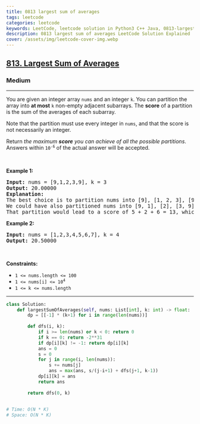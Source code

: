 ```yaml
---
title: 0813 largest sum of averages
tags: leetcode
categories: leetcode
keywords: LeetCode, leetcode solution in Python3 C++ Java, 0813-largest-sum-of-averages solution
description: 0813 largest sum of averages LeetCode Solution Explained
cover: /assets/img/leetcode-cover-img.webp
---
```



<h2><a href="https://leetcode.com/problems/largest-sum-of-averages/">813. Largest Sum of Averages</a></h2><h3>Medium</h3><hr><div><p>You are given an integer array <code>nums</code> and an integer <code>k</code>. You can partition the array into <strong>at most</strong> <code>k</code> non-empty adjacent subarrays. The <strong>score</strong> of a partition is the sum of the averages of each subarray.</p>

<p>Note that the partition must use every integer in <code>nums</code>, and that the score is not necessarily an integer.</p>

<p>Return <em>the maximum <strong>score</strong> you can achieve of all the possible partitions</em>. Answers within <code>10<sup>-6</sup></code> of the actual answer will be accepted.</p>

<p>&nbsp;</p>
<p><strong class="example">Example 1:</strong></p>

<pre><strong>Input:</strong> nums = [9,1,2,3,9], k = 3
<strong>Output:</strong> 20.00000
<strong>Explanation:</strong> 
The best choice is to partition nums into [9], [1, 2, 3], [9]. The answer is 9 + (1 + 2 + 3) / 3 + 9 = 20.
We could have also partitioned nums into [9, 1], [2], [3, 9], for example.
That partition would lead to a score of 5 + 2 + 6 = 13, which is worse.
</pre>

<p><strong class="example">Example 2:</strong></p>

<pre><strong>Input:</strong> nums = [1,2,3,4,5,6,7], k = 4
<strong>Output:</strong> 20.50000
</pre>

<p>&nbsp;</p>
<p><strong>Constraints:</strong></p>

<ul>
	<li><code>1 &lt;= nums.length &lt;= 100</code></li>
	<li><code>1 &lt;= nums[i] &lt;= 10<sup>4</sup></code></li>
	<li><code>1 &lt;= k &lt;= nums.length</code></li>
</ul>
</div>

---




```python
class Solution:
    def largestSumOfAverages(self, nums: List[int], k: int) -> float:
        dp = [[-1] * (k+1) for i in range(len(nums))]
        
        def dfs(i, k):
            if i >= len(nums) or k < 0: return 0
            if k == 0: return -2**31
            if dp[i][k] != -1: return dp[i][k]
            ans = 0
            s = 0
            for j in range(i, len(nums)):
                s += nums[j]
                ans = max(ans, s/(j-i+1) + dfs(j+1, k-1))
            dp[i][k] = ans
            return ans
        
        return dfs(0, k)
    
    
# Time: O(N * K)
# Space: O(N * K)
```
